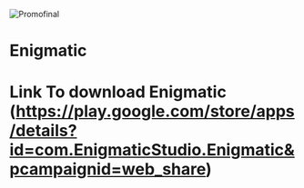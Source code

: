 
![Promofinal](https://github.com/user-attachments/assets/8da9066a-0e84-4b94-9f79-1b92efd5587f)


# Enigmatic
# Link To download Enigmatic (https://play.google.com/store/apps/details?id=com.EnigmaticStudio.Enigmatic&pcampaignid=web_share)
